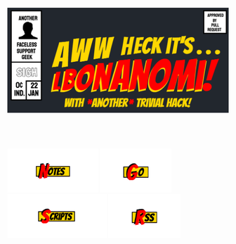 ![lbonanomi](./large-banner-dark.png#gh-dark-mode-only)

<br><br><br>

<a href="https://github.com/lbonanomi/notes"><img src="notes.png" height=100></a> <a href="https://github.com/lbonanomi/go"><img src="go.png" height=100></a> <a href="https://github.com/lbonanomi/scripts"><img src="scripts.png" height=100></a> <a href="https://github.com/botonomi/RSS"><img src="rss.png" height=100></a>  
